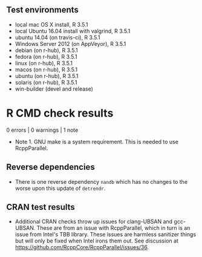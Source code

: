 

## Test environments

* local mac OS X install, R 3.5.1
* local Ubuntu 16.04 install with valgrind, R 3.5.1
* ubuntu 14.04 (on travis-ci), R 3.5.1
* Windows Server 2012 (on AppVeyor), R 3.5.1
* debian (on r-hub), R 3.5.1
* fedora (on r-hub), R 3.5.1
* linux (on r-hub), R 3.5.1
* macos (on r-hub), R 3.5.1
* ubuntu (on r-hub), R 3.5.1
* solaris (on r-hub), R 3.5.1
* win-builder (devel and release)


# R CMD check results

0 errors | 0 warnings | 1 note

* Note 1. GNU make is a system requirement. This is needed to use RcppParallel.


## Reverse dependencies
* There is one reverse dependency `nandb` which has no changes to the worse upon this update of `detrendr`.

## CRAN test results
* Additional CRAN checks throw up issues for clang-UBSAN and gcc-UBSAN. These are from an issue with RcppParallel, which in turn is an issue from Intel's TBB library. These issues are harmless sanitizer things but will only be fixed when Intel irons them out. See discussion at https://github.com/RcppCore/RcppParallel/issues/36.
